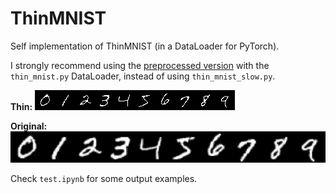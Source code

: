 # ThinMNIST
Self implementation of ThinMNIST (in a DataLoader for PyTorch).

I strongly recommend using the [preprocessed version](https://drive.google.com/file/d/1zegZFCoZ50OVOrn3j7dgvw2y6Kwn_yTz/view?usp=sharing) with the `thin_mnist.py` DataLoader, instead of using `thin_mnist_slow.py`.

**Thin:**
![](example_thin.png)

**Original:**
![](example_original.png)

Check `test.ipynb` for some output examples.